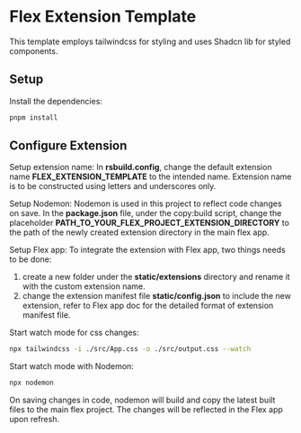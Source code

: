 # Flex Extension Template
This template employs tailwindcss for styling and uses Shadcn lib for styled components.

## Setup

Install the dependencies:

```bash
pnpm install
```

## Configure Extension

Setup extension name:
In **rsbuild.config**, change the default extension name **FLEX_EXTENSION_TEMPLATE** to the intended name. Extension name is to be constructed using letters and underscores only.

Setup Nodemon:
Nodemon is used in this project to reflect code changes on save. In the **package.json** file, under the copy:build script, change the placeholder **PATH_TO_YOUR_FLEX_PROJECT_EXTENSION_DIRECTORY** to the path of the newly created extension directory in the main flex app. 

Setup Flex app:
To integrate the extension with Flex app, two things needs to be done:
1. create a new folder under the **static/extensions** directory and rename it with the custom extension name.
2. change the extension manifest file **static/config.json** to include the new extension, refer to Flex app doc for the detailed format of extension manifest file.

Start watch mode for css changes:

```bash
npx tailwindcss -i ./src/App.css -o ./src/output.css --watch
```

Start watch mode with Nodemon:

```bash
npx nodemon
```


On saving changes in code, nodemon will build and copy the latest built files to the main flex project. The changes will be reflected in the Flex app upon refresh.

